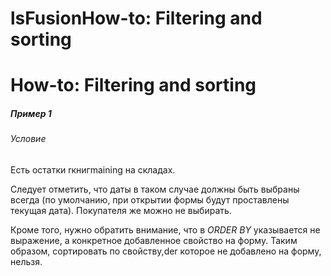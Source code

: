 # lsFusionHow-to: Filtering and sorting

# How-to: Filtering and sorting

##### Пример 1

###### Условие

Есть остатки rкнигmaining на складах.



Следует отметить, что даты в таком случае должны быть выбраны всегда (по умолчанию, при открытии формы будут проставлены текущая дата). Покупателя же можно не выбирать.

Кроме того, нужно обратить внимание, что в *ORDER BY* указывается не выражение, а конкретное добавленное свойство на форму. Таким образом, сортировать по свойству,der которое не добавлено на форму, нельзя.
